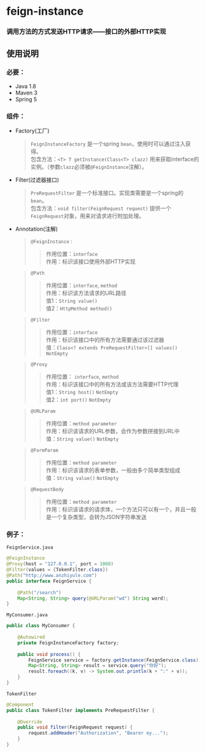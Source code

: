 # feign-instance

### 调用方法的方式发送HTTP请求——接口的外部HTTP实现

## 使用说明

### 必要：
* Java 1.8
* Maven 3
* Spring 5
  
  
### 组件：
* Factory(工厂)  
    >`FeignInstanceFactory` 是一个spring `bean`，使用时可以通过注入获得。  
包含方法：`<T> T getInstance(Class<T> clazz)` 用来获取interface的实例。（参数`clazz`必须被`@FeignInstance`注解）。
  
* Filter(过滤器接口)  
    >`PreRequestFilter` 是一个标准接口。实现类需要是一个spring的`bean`。  
包含方法：`void filter(FeignRequest request)` 提供一个`FeignRequest`对象，用来对请求进行附加处理。  
  
* Annotation(注解)  
    >`@FeignInstance` :  
    >>作用位置：`interface`  
    作用：标识该接口使用外部HTTP实现  

    >`@Path`
    >>作用位置：`interface`, `method`  
    作用：标识该方法请求的URL路径  
    值1：`String value()`  
    值2：`HttpMethod method()`
    
    >`@Filter`
    >>作用位置：`interface`  
    作用：标识该接口中的所有方法需要通过该过滤器  
    值：`Class<? extends PreRequestFilter>[] values()` `NotEmpty`
    
    >`@Proxy`
    >>作用位置： `interface`, `method`  
    作用：标识该接口中的所有方法或该方法需要HTTP代理  
    值1：`String host()` `NotEmpty`  
    值2：`int port()` `NotEmpty`  
    
    >`@URLParam`
    >>作用位置：`method parameter`  
    作用：标识该请求的URL参数，会作为参数拼接到URL中  
    值：`String value()` `NotEmpty`  
    
    >`@FormParam`
    >>作用位置：`method parameter`  
    作用：标识该请求的表单参数，一般由多个简单类型组成  
    值：`String value()` `NotEmpty`  
    
    >`@RequestBody`
    >>作用位置：`method parameter`  
    作用：标识该请求的请求体，一个方法只可以有一个，并且一般是一个复杂类型，会转为JSON字符串发送  
  
  
### 例子：
`FeignService.java`
```java
@FeignInstance
@Proxy(host = "127.0.0.1", port = 1080)
@Filter(values = {TokenFilter.class})
@Path("http://www.anzhiyule.com")
public interface FeignService {
    
    @Path("/search")
    Map<String, String> query(@URLParam("wd") String word);
}
```  
`MyConsumer.java`
```java
public class MyConsumer {
    
    @Autowired
    private FeignInstanceFactory factory;
    
    public void process() {
        FeignService service = factory.getInstance(FeignService.class);
        Map<String, String> result = service.query("你好");
        result.foreach((k, v) -> System.out.println(k + ":" + v));
    }
}
```  
`TokenFilter`
```java
@Component
public class TokenFilter implements PreRequestFilter {
    
    @Override
    public void filter(FeignRequest request) {
        request.addHeader("Authorization", "Bearer ey...");
    }
}
```  
